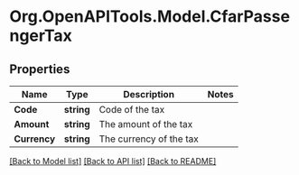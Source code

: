 # Org.OpenAPITools.Model.CfarPassengerTax

## Properties

Name | Type | Description | Notes
------------ | ------------- | ------------- | -------------
**Code** | **string** | Code of the tax | 
**Amount** | **string** | The amount of the tax | 
**Currency** | **string** | The currency of the tax | 

[[Back to Model list]](../README.md#documentation-for-models) [[Back to API list]](../README.md#documentation-for-api-endpoints) [[Back to README]](../README.md)

